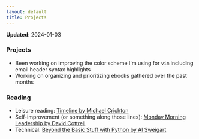 ```yaml
---
layout: default
title: Projects
---
```


**Updated**: 2024-01-03

### Projects
- Been working on improving the color scheme I'm using for `vim` including email header syntax highlights
- Working on organizing and prioritizing ebooks gathered over the past months

### Reading
- Leisure reading: [Timeline by Michael Crichton](https://www.goodreads.com/book/show/7669.Timeline)
- Self-improvement (or something along those lines): [Monday Morning Leadership by David Cottrell](https://www.goodreads.com/en/book/show/210010)
- Technical: [Beyond the Basic Stuff with Python by Al Sweigart](https://nostarch.com/beyond-basic-stuff-python)

